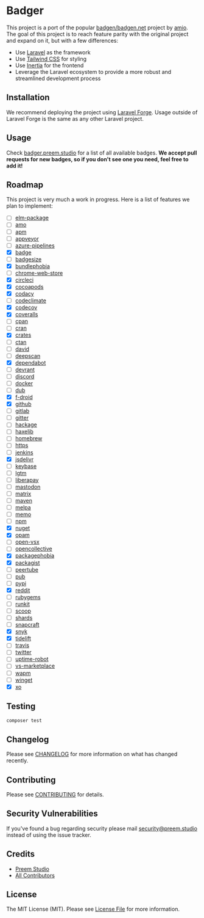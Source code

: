 # Badger

This project is a port of the popular [badgen/badgen.net](https://github.com/badgen/badgen.net) project by [amio](https://github.com/amio). The goal of this project is to reach feature parity with the original project and expand on it, but with a few differences:

- Use [Laravel](https://laravel.com) as the framework
- Use [Tailwind CSS](https://tailwindcss.com) for styling
- Use [Inertia](https://inertiajs.com) for the frontend
- Leverage the Laravel ecosystem to provide a more robust and streamlined development process

## Installation

We recommend deploying the project using [Laravel Forge](https://forge.laravel.com). Usage outside of Laravel Forge is the same as any other Laravel project.

## Usage

Check [badger.preem.studio](https://badger.preem.studio) for a list of all available badges. **We accept pull requests for new badges, so if you don't see one you need, feel free to add it!**

## Roadmap

This project is very much a work in progress. Here is a list of features we plan to implement:

- [ ] [elm-package](https://github.com/badgen/badgen.net/blob/master/api/elm-package.ts)
- [ ] [amo](https://github.com/badgen/badgen.net/blob/master/api/amo.ts)
- [ ] [apm](https://github.com/badgen/badgen.net/blob/master/api/apm.ts)
- [ ] [appveyor](https://github.com/badgen/badgen.net/blob/master/api/appveyor.ts)
- [ ] [azure-pipelines](https://github.com/badgen/badgen.net/blob/master/api/azure-pipelines.ts)
- [x] [badge](https://github.com/badgen/badgen.net/blob/master/api/badge.ts)
- [ ] [badgesize](https://github.com/badgen/badgen.net/blob/master/api/badgesize.ts)
- [x] [bundlephobia](https://github.com/badgen/badgen.net/blob/master/api/bundlephobia.ts)
- [ ] [chrome-web-store](https://github.com/badgen/badgen.net/blob/master/api/chrome-web-store.ts)
- [x] [circleci](https://github.com/badgen/badgen.net/blob/master/api/circleci.ts)
- [x] [cocoapods](https://github.com/badgen/badgen.net/blob/master/api/cocoapods.ts)
- [x] [codacy](https://github.com/badgen/badgen.net/blob/master/api/codacy.ts)
- [ ] [codeclimate](https://github.com/badgen/badgen.net/blob/master/api/codeclimate.ts)
- [x] [codecov](https://github.com/badgen/badgen.net/blob/master/api/codecov.ts)
- [x] [coveralls](https://github.com/badgen/badgen.net/blob/master/api/coveralls.ts)
- [ ] [cpan](https://github.com/badgen/badgen.net/blob/master/api/cpan.ts)
- [ ] [cran](https://github.com/badgen/badgen.net/blob/master/api/cran.ts)
- [x] [crates](https://github.com/badgen/badgen.net/blob/master/api/crates.ts)
- [ ] [ctan](https://github.com/badgen/badgen.net/blob/master/api/ctan.ts)
- [ ] [david](https://github.com/badgen/badgen.net/blob/master/api/david.ts)
- [ ] [deepscan](https://github.com/badgen/badgen.net/blob/master/api/deepscan.ts)
- [x] [dependabot](https://github.com/badgen/badgen.net/blob/master/api/dependabot.ts)
- [ ] [devrant](https://github.com/badgen/badgen.net/blob/master/api/devrant.ts)
- [ ] [discord](https://github.com/badgen/badgen.net/blob/master/api/discord.ts)
- [ ] [docker](https://github.com/badgen/badgen.net/blob/master/api/docker.ts)
- [ ] [dub](https://github.com/badgen/badgen.net/blob/master/api/dub.ts)
- [x] [f-droid](https://github.com/badgen/badgen.net/blob/master/api/f-droid.ts)
- [x] [github](https://github.com/badgen/badgen.net/blob/master/api/github.ts)
- [ ] [gitlab](https://github.com/badgen/badgen.net/blob/master/api/gitlab.ts)
- [ ] [gitter](https://github.com/badgen/badgen.net/blob/master/api/gitter.ts)
- [ ] [hackage](https://github.com/badgen/badgen.net/blob/master/api/hackage.ts)
- [ ] [haxelib](https://github.com/badgen/badgen.net/blob/master/api/haxelib.ts)
- [ ] [homebrew](https://github.com/badgen/badgen.net/blob/master/api/homebrew.ts)
- [ ] [https](https://github.com/badgen/badgen.net/blob/master/api/https.ts)
- [ ] [jenkins](https://github.com/badgen/badgen.net/blob/master/api/jenkins.ts)
- [x] [jsdelivr](https://github.com/badgen/badgen.net/blob/master/api/jsdelivr.ts)
- [ ] [keybase](https://github.com/badgen/badgen.net/blob/master/api/keybase.ts)
- [ ] [lgtm](https://github.com/badgen/badgen.net/blob/master/api/lgtm.ts)
- [ ] [liberapay](https://github.com/badgen/badgen.net/blob/master/api/liberapay.ts)
- [ ] [mastodon](https://github.com/badgen/badgen.net/blob/master/api/mastodon.ts)
- [ ] [matrix](https://github.com/badgen/badgen.net/blob/master/api/matrix.ts)
- [ ] [maven](https://github.com/badgen/badgen.net/blob/master/api/maven.ts)
- [ ] [melpa](https://github.com/badgen/badgen.net/blob/master/api/melpa.ts)
- [ ] [memo](https://github.com/badgen/badgen.net/blob/master/api/memo.ts)
- [ ] [npm](https://github.com/badgen/badgen.net/blob/master/api/npm.ts)
- [x] [nuget](https://github.com/badgen/badgen.net/blob/master/api/nuget.ts)
- [x] [opam](https://github.com/badgen/badgen.net/blob/master/api/opam.ts)
- [ ] [open-vsx](https://github.com/badgen/badgen.net/blob/master/api/open-vsx.ts)
- [ ] [opencollective](https://github.com/badgen/badgen.net/blob/master/api/opencollective.ts)
- [x] [packagephobia](https://github.com/badgen/badgen.net/blob/master/api/packagephobia.ts)
- [x] [packagist](https://github.com/badgen/badgen.net/blob/master/api/packagist.ts)
- [ ] [peertube](https://github.com/badgen/badgen.net/blob/master/api/peertube.ts)
- [ ] [pub](https://github.com/badgen/badgen.net/blob/master/api/pub.ts)
- [ ] [pypi](https://github.com/badgen/badgen.net/blob/master/api/pypi.ts)
- [x] [reddit](https://github.com/badgen/badgen.net/blob/master/api/reddit.ts)
- [ ] [rubygems](https://github.com/badgen/badgen.net/blob/master/api/rubygems.ts)
- [ ] [runkit](https://github.com/badgen/badgen.net/blob/master/api/runkit.ts)
- [ ] [scoop](https://github.com/badgen/badgen.net/blob/master/api/scoop.ts)
- [ ] [shards](https://github.com/badgen/badgen.net/blob/master/api/shards.ts)
- [ ] [snapcraft](https://github.com/badgen/badgen.net/blob/master/api/snapcraft.ts)
- [x] [snyk](https://github.com/badgen/badgen.net/blob/master/api/snyk.ts)
- [x] [tidelift](https://github.com/badgen/badgen.net/blob/master/api/tidelift.ts)
- [ ] [travis](https://github.com/badgen/badgen.net/blob/master/api/travis.ts)
- [ ] [twitter](https://github.com/badgen/badgen.net/blob/master/api/twitter.ts)
- [ ] [uptime-robot](https://github.com/badgen/badgen.net/blob/master/api/uptime-robot.ts)
- [ ] [vs-marketplace](https://github.com/badgen/badgen.net/blob/master/api/vs-marketplace.ts)
- [ ] [wapm](https://github.com/badgen/badgen.net/blob/master/api/wapm.ts)
- [ ] [winget](https://github.com/badgen/badgen.net/blob/master/api/winget.ts)
- [x] [xo](https://github.com/badgen/badgen.net/blob/master/api/xo.ts)

## Testing

```bash
composer test
```

## Changelog

Please see [CHANGELOG](CHANGELOG.md) for more information on what has changed recently.

## Contributing

Please see [CONTRIBUTING](CONTRIBUTING.md) for details.

## Security Vulnerabilities

If you've found a bug regarding security please mail [security@preem.studio](mailto:security@preem.studio) instead of using the issue tracker.

## Credits

- [Preem Studio](https://github.com/PreemStudio)
- [All Contributors](../../contributors)

## License

The MIT License (MIT). Please see [License File](LICENSE.md) for more information.
